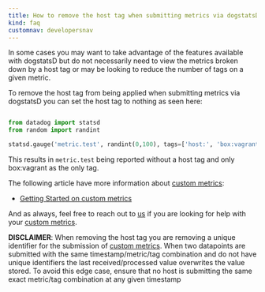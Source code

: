```yaml
---
title: How to remove the host tag when submitting metrics via dogstatsD
kind: faq
customnav: developersnav
---
```


In some cases you may want to take advantage of the features available with dogstatsD but do not necessarily need to view the metrics broken down by a host tag or may be looking to reduce the number of tags on a given metric.

To remove the host tag from being applied when submitting metrics via dogstatsD you can set the host tag to nothing as seen here:

```python

from datadog import statsd
from random import randint

statsd.gauge('metric.test', randint(0,100), tags=['host:', 'box:vagrant'])
```

This results in `metric.test` being reported without a host tag and only box:vagrant as the only tag.

The following article have more information about [custom metrics](/getting_started/custom_metrics/):

* [Getting Started on custom metrics](/getting_started/custom_metrics)

And as always, feel free to reach out to [us](/help) if you are looking for help with your [custom metrics](/getting_started/custom_metrics/).

**DISCLAIMER**: When removing the host tag you are removing a unique identifier for the submission of [custom metrics](/getting_started/custom_metrics/). When two datapoints are submitted with the same timestamp/metric/tag combination and do not have unique identifiers the last received/processed value overwrites the value stored. To avoid this edge case, ensure that no host is submitting the same exact metric/tag combination at any given timestamp